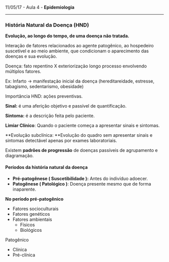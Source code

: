 11/05/17 - Aula 4 - **Epidemiologia**

---

### História Natural da Doença \(HND\)

**Evolução, ao longo do tempo, de uma doença não tratada.**

Interação de fatores relacionados ao agente patogênico, ao hospedeiro suscetível e ao meio ambiente, que condicionam o aparecimento das doenças e sua evolução.

Doença: fato repentino X exteriorização longo processo envolvendo múltiplos fatores.

Ex: Infarto -&gt; manifestação inicial da doença \(hereditareidade, estresse, tabagismo, sedentarismo, obesidade\)

Importância HND: ações preventivas.

**Sinal:** é uma aferição objetivo e passível de quantificação.

**Sintoma:** é a descrição feita pelo paciente.

**Limiar Clínico**: Quando o paciente começa a apresentar sinais e sintomas.

**Evolução subclínica: **Evolução do quadro sem apresentar sinais e sintomas detectável apenas por exames laboratoriais.

Existem **padrões de progressão** de doenças passíveis de agrupamento e diagramação.

#### Períodos da história natural da doença

* **Pré-patogênese \( Suscetibilidade \):** Antes do indivíduo adoecer.
* **Patogênese \( Patológico \)**: Doença presente mesmo que de forma inaparente.

**No período pré-patogênico**

* Fatores socioculturais
* Fatores genéticos
* Fatores ambientais
  * Físicos
  * Biológicos

Patogênico

* Clínica
* Pré-clínica



